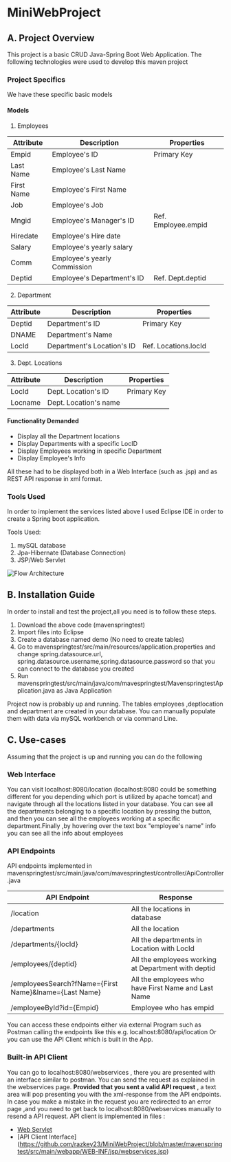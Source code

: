 # MiniWebProject
## A. Project Overview
This project is a basic CRUD Java-Spring Boot Web Application. The following technologies were used to develop this maven project

### Project Specifics
We have these specific basic models
#### Models
1. Employees

|Attribute|Description|Properties|
|-|-|-|
|Empid|Employee's ID|Primary Key|
|Last Name| Employee's Last Name||
|First Name|Employee's First Name||
|Job|Employee's Job||
|Mngid|Employee's Manager's ID|Ref. Employee.empid|
|Hiredate| Employee's Hire date||
|Salary|Employee's yearly salary||
|Comm|Employee's yearly Commission||
|Deptid|Employee's Department's ID|Ref. Dept.deptid|

2. Department

|Attribute|Description|Properties|
|-|-|-|
|Deptid| Department's ID|Primary Key|
|DNAME| Department's Name||
|LocId|Department's Location's ID|Ref. Locations.locId|

3. Dept. Locations

|Attribute|Description|Properties|
|-|-|-|
|LocId|Dept. Location's ID|Primary Key|
|Locname| Dept. Location's name||

#### Functionality Demanded

* Display all the Department locations
* Display Departments with a specific LocID
* Display Employees working in specific Department
* Display Employee's Info

All these had to be displayed both in a Web Interface (such as .jsp) and as REST API response in xml format.

### Tools Used
In order to implement the services listed above I used Eclipse IDE in order to create a Spring boot application.

Tools Used:
1. mySQL database
2. Jpa-Hibernate (Database Connection)
3. JSP/Web Servlet 


![Flow Architecture](https://static.javatpoint.com/springboot/images/spring-boot-architecture2.png)
 
 ## B. Installation Guide
 
 In order to install and test the project,all you need is to follow these steps.
 1. Download the above code (mavenspringtest)
 2. Import files into Eclipse
 3. Create a database named demo (No need to create tables) 
 4. Go to mavenspringtest/src/main/resources/application.properties and change spring.datasource.url,
 spring.datasource.username,spring.datasource.password so that you can connect to the database you created
 5. Run mavenspringtest/src/main/java/com/mavespringtest/MavenspringtestApplication.java  as Java Application 
 
 Project now is probably up and running. The tables employees ,deptlocation and department are created in your database. You can manually populate them with data
 via mySQL workbench or via command Line.
 
 ## C. Use-cases
 Assuming that the project is up and running you can do the following
 
 ### Web Interface
 You can visit localhost:8080/location (localhost:8080 could be something different for you depending which  port is utilized by apache tomcat) and navigate through
 all the locations listed in your database. You can see all the departments belonging to a specific location by pressing the button, and then you can see all the employees
 working at a specific department.Finally ,by hovering over the text box "employee's name" info you can see all the info about employees
 
 ### API Endpoints
 API endpoints implemented in mavenspringtest/src/main/java/com/mavespringtest/controller/ApiController.java  
 
 |API Endpoint|Response|
 |-|-|
 |/location|All the locations in database|
 |/departments|All the location|
 |/departments/{locId}|All the departments in Location with LocId|
 |/employees/{deptid}|All the employees working at Department with deptid|
 |/employeesSearch?fName={First Name}&lname={Last Name}| All the employees who have First Name and Last Name|
 |/employeeById?id={Empid}| Employee who has empid|
 
 
 You can access these endpoints either via external Program such as Postman calling the endpoints like this  e.g.  localhost:8080/api/location 
 Or you can use the API Client which is built in the App. 
 
 ### Built-in API Client
 
 You can go to localhost:8080/webservices , there you are presented with an interface similar to postman. You can send the request as explained in the webservices page.
 **Provided that you sent a valid API request** , a text area will pop presenting you with the xml-response from the API endpoints. In case you make a mistake in the request
 you are redirected to an error page ,and you need to get back to localhost:8080/webservices manually to resend a API request.
  API client is implemented in files : 
  * [Web Servlet](https://github.com/razkey23/MiniWebProject/blob/master/mavenspringtest/src/main/java/com/mavespringtest/controller/WebServicesClientController.java)
  * [API Client Interface] (https://github.com/razkey23/MiniWebProject/blob/master/mavenspringtest/src/main/webapp/WEB-INF/jsp/webservices.jsp)
 
 
 





